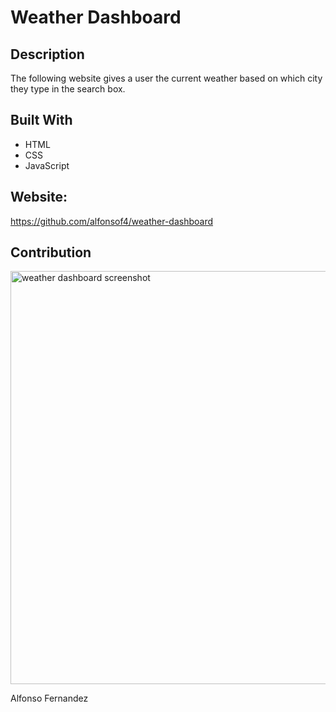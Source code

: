 # Weather Dashboard
## Description
The following website gives a user the current
weather based on which city they type in the 
search box.

## Built With
* HTML
* CSS
* JavaScript

## Website:
https://github.com/alfonsof4/weather-dashboard

## Contribution

<img width="661" alt="weather dashboard screenshot" src="https://user-images.githubusercontent.com/91750315/145758960-b50f332c-1cc0-477a-97df-ae540d5b6e0f.png">


Alfonso Fernandez 
